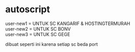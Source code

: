 # autoscript

user-new1 = UNTUK SC KANGARIF & HOSTINGTERMURAH<br>
user-new2 = UNTUK SC BONV<br>
user-new3 = UNTUK SC GEGE<br>

dibuat seperti ini karena setiap sc beda port
